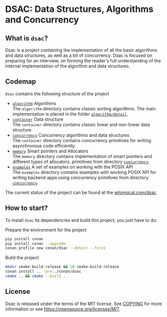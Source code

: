 DSAC: Data Structures, Algorithms and Concurrency
=================================================

What is `dsac`?
---------------

Dsac is a project containing the implementation of all the basic algorithms and data structures, as well as a bit of
concurrency. Dsac is focused on preparing for an interview, on forming the reader's full understanding of the internal
implementation of the algorithm and data structures.

Codemap
-------

`dsac` contains the following structure of the project

* [`algorithm`](dsac/include/dsac/algorithm) Algorithms
  <br /> The `algorithm` directory contains classic sorting algorithms. The main implementation is placed in the
  folder [`algorithm/detail`](dsac/include/dsac/algorithm/detail).
* [`container`](dsac/include/dsac/container) Data structure
  <br /> The `container` directory contains classic linear and non-linear data structure.
* [`concurrency`](dsac/include/dsac/concurrency) Concurrency algorithms and data structures
  <br /> The `container` directory contains concurrency primitives for writing asynchronous code efficiently.
* [`memory`](dsac/include/dsac/memory) Smart pointers and Allocators
  <br /> The `memory` directory contains implementation of smart pointers and different types of allocators.
  primitives from directory [`concurrency`](dsac/include/dsac/concurrency).
* [`examples`](dsac/examples) A set of examples on working with the POSIX API
  <br /> The `examples` directory contains examples with working POSIX API for writing backend apps using concurrency
  primitives from directory [`concurrency`](dsac/include/dsac/concurrency).

The current status of the project can be found at the [whimsical.com/dsac](https://whimsical.com/dsac-JxDytPofZNmQLZdBoeC3jw)

How to start?
-------------

To install `dsac` its dependencies and build this project, you just have to do:

Prepare the environment for the project

```bash
pip install conan
pip install conan --upgrade
conan profile new conan/dsac --detect --force
```

Build the project

```bash
mkdir cmake-build-release && cd cmake-build-release
conan install .. -pr=../conan/dsac
cmake .. && cmake --build .
```

License
-------

Dsac is released under the terms of the MIT license. See [COPYING](COPYING) for more
information or see https://opensource.org/licenses/MIT.
